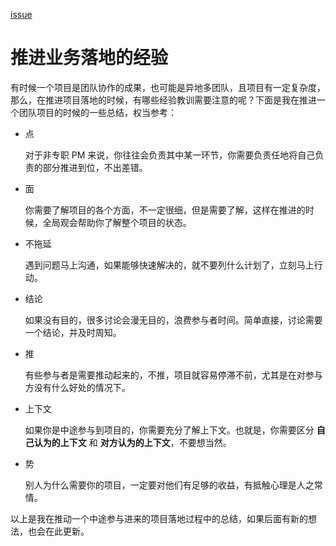 [issue](https://github.com/hoperyy/blog/issues/92)

# 推进业务落地的经验

有时候一个项目是团队协作的成果，也可能是异地多团队，且项目有一定复杂度，那么，在推进项目落地的时候，有哪些经验教训需要注意的呢？下面是我在推进一个团队项目的时候的一些总结，权当参考：

+   点

    对于非专职 PM 来说，你往往会负责其中某一环节，你需要负责任地将自己负责的部分推进到位，不出差错。
    
+   面

    你需要了解项目的各个方面，不一定很细，但是需要了解，这样在推进的时候，全局观会帮助你了解整个项目的状态。
    
+   不拖延

    遇到问题马上沟通，如果能够快速解决的，就不要列什么计划了，立刻马上行动。
    
+   结论

    如果没有目的，很多讨论会漫无目的，浪费参与者时间。简单直接，讨论需要一个结论，并及时周知。
    
+   推

    有些参与者是需要推动起来的，不推，项目就容易停滞不前，尤其是在对参与方没有什么好处的情况下。
    
+   上下文

    如果你是中途参与到项目的，你需要充分了解上下文。也就是，你需要区分 **自己认为的上下文** 和 **对方认为的上下文**，不要想当然。
    
+   势

    别人为什么需要你的项目，一定要对他们有足够的收益，有抵触心理是人之常情。
    
以上是我在推动一个中途参与进来的项目落地过程中的总结，如果后面有新的想法，也会在此更新。

    


